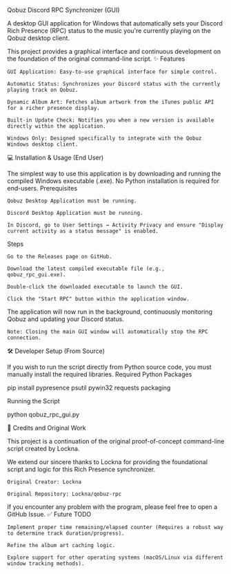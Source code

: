 Qobuz Discord RPC Synchronizer (GUI)

A desktop GUI application for Windows that automatically sets your Discord Rich Presence (RPC) status to the music you're currently playing on the Qobuz desktop client.

This project provides a graphical interface and continuous development on the foundation of the original command-line script.
✨ Features

    GUI Application: Easy-to-use graphical interface for simple control.

    Automatic Status: Synchronizes your Discord status with the currently playing track on Qobuz.

    Dynamic Album Art: Fetches album artwork from the iTunes public API for a richer presence display.

    Built-in Update Check: Notifies you when a new version is available directly within the application.

    Windows Only: Designed specifically to integrate with the Qobuz Windows desktop client.

💻 Installation & Usage (End User)

The simplest way to use this application is by downloading and running the compiled Windows executable (.exe). No Python installation is required for end-users.
Prerequisites

    Qobuz Desktop Application must be running.

    Discord Desktop Application must be running.

    In Discord, go to User Settings → Activity Privacy and ensure "Display current activity as a status message" is enabled.

Steps

    Go to the Releases page on GitHub.

    Download the latest compiled executable file (e.g., qobuz_rpc_gui.exe).

    Double-click the downloaded executable to launch the GUI.

    Click the "Start RPC" button within the application window.

The application will now run in the background, continuously monitoring Qobuz and updating your Discord status.

    Note: Closing the main GUI window will automatically stop the RPC connection.

🛠️ Developer Setup (From Source)

If you wish to run the script directly from Python source code, you must manually install the required libraries.
Required Python Packages

pip install pypresence psutil pywin32 requests packaging

Running the Script

python qobuz_rpc_gui.py

💖 Credits and Original Work

This project is a continuation of the original proof-of-concept command-line script created by Lockna.

We extend our sincere thanks to Lockna for providing the foundational script and logic for this Rich Presence synchronizer.

    Original Creator: Lockna

    Original Repository: Lockna/qobuz-rpc

If you encounter any problem with the program, please feel free to open a GitHub Issue.
✅ Future TODO

    Implement proper time remaining/elapsed counter (Requires a robust way to determine track duration/progress).

    Refine the album art caching logic.

    Explore support for other operating systems (macOS/Linux via different window tracking methods).